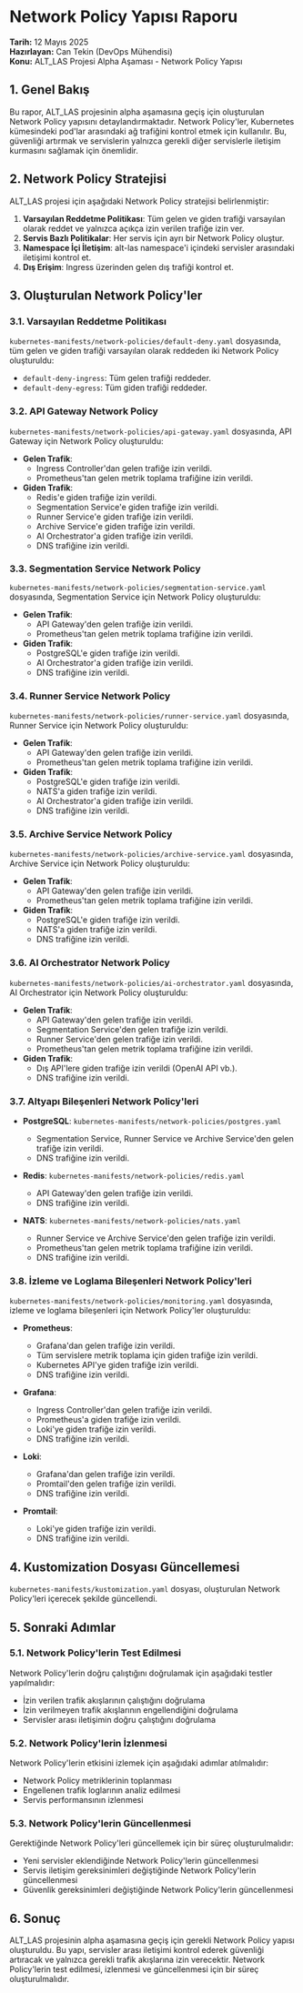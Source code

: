 # Network Policy Yapısı Raporu

**Tarih:** 12 Mayıs 2025  
**Hazırlayan:** Can Tekin (DevOps Mühendisi)  
**Konu:** ALT_LAS Projesi Alpha Aşaması - Network Policy Yapısı

## 1. Genel Bakış

Bu rapor, ALT_LAS projesinin alpha aşamasına geçiş için oluşturulan Network Policy yapısını detaylandırmaktadır. Network Policy'ler, Kubernetes kümesindeki pod'lar arasındaki ağ trafiğini kontrol etmek için kullanılır. Bu, güvenliği artırmak ve servislerin yalnızca gerekli diğer servislerle iletişim kurmasını sağlamak için önemlidir.

## 2. Network Policy Stratejisi

ALT_LAS projesi için aşağıdaki Network Policy stratejisi belirlenmiştir:

1. **Varsayılan Reddetme Politikası**: Tüm gelen ve giden trafiği varsayılan olarak reddet ve yalnızca açıkça izin verilen trafiğe izin ver.
2. **Servis Bazlı Politikalar**: Her servis için ayrı bir Network Policy oluştur.
3. **Namespace İçi İletişim**: alt-las namespace'i içindeki servisler arasındaki iletişimi kontrol et.
4. **Dış Erişim**: Ingress üzerinden gelen dış trafiği kontrol et.

## 3. Oluşturulan Network Policy'ler

### 3.1. Varsayılan Reddetme Politikası

`kubernetes-manifests/network-policies/default-deny.yaml` dosyasında, tüm gelen ve giden trafiği varsayılan olarak reddeden iki Network Policy oluşturuldu:

- `default-deny-ingress`: Tüm gelen trafiği reddeder.
- `default-deny-egress`: Tüm giden trafiği reddeder.

### 3.2. API Gateway Network Policy

`kubernetes-manifests/network-policies/api-gateway.yaml` dosyasında, API Gateway için Network Policy oluşturuldu:

- **Gelen Trafik**:
  - Ingress Controller'dan gelen trafiğe izin verildi.
  - Prometheus'tan gelen metrik toplama trafiğine izin verildi.
- **Giden Trafik**:
  - Redis'e giden trafiğe izin verildi.
  - Segmentation Service'e giden trafiğe izin verildi.
  - Runner Service'e giden trafiğe izin verildi.
  - Archive Service'e giden trafiğe izin verildi.
  - AI Orchestrator'a giden trafiğe izin verildi.
  - DNS trafiğine izin verildi.

### 3.3. Segmentation Service Network Policy

`kubernetes-manifests/network-policies/segmentation-service.yaml` dosyasında, Segmentation Service için Network Policy oluşturuldu:

- **Gelen Trafik**:
  - API Gateway'den gelen trafiğe izin verildi.
  - Prometheus'tan gelen metrik toplama trafiğine izin verildi.
- **Giden Trafik**:
  - PostgreSQL'e giden trafiğe izin verildi.
  - AI Orchestrator'a giden trafiğe izin verildi.
  - DNS trafiğine izin verildi.

### 3.4. Runner Service Network Policy

`kubernetes-manifests/network-policies/runner-service.yaml` dosyasında, Runner Service için Network Policy oluşturuldu:

- **Gelen Trafik**:
  - API Gateway'den gelen trafiğe izin verildi.
  - Prometheus'tan gelen metrik toplama trafiğine izin verildi.
- **Giden Trafik**:
  - PostgreSQL'e giden trafiğe izin verildi.
  - NATS'a giden trafiğe izin verildi.
  - AI Orchestrator'a giden trafiğe izin verildi.
  - DNS trafiğine izin verildi.

### 3.5. Archive Service Network Policy

`kubernetes-manifests/network-policies/archive-service.yaml` dosyasında, Archive Service için Network Policy oluşturuldu:

- **Gelen Trafik**:
  - API Gateway'den gelen trafiğe izin verildi.
  - Prometheus'tan gelen metrik toplama trafiğine izin verildi.
- **Giden Trafik**:
  - PostgreSQL'e giden trafiğe izin verildi.
  - NATS'a giden trafiğe izin verildi.
  - DNS trafiğine izin verildi.

### 3.6. AI Orchestrator Network Policy

`kubernetes-manifests/network-policies/ai-orchestrator.yaml` dosyasında, AI Orchestrator için Network Policy oluşturuldu:

- **Gelen Trafik**:
  - API Gateway'den gelen trafiğe izin verildi.
  - Segmentation Service'den gelen trafiğe izin verildi.
  - Runner Service'den gelen trafiğe izin verildi.
  - Prometheus'tan gelen metrik toplama trafiğine izin verildi.
- **Giden Trafik**:
  - Dış API'lere giden trafiğe izin verildi (OpenAI API vb.).
  - DNS trafiğine izin verildi.

### 3.7. Altyapı Bileşenleri Network Policy'leri

- **PostgreSQL**: `kubernetes-manifests/network-policies/postgres.yaml`
  - Segmentation Service, Runner Service ve Archive Service'den gelen trafiğe izin verildi.
  - DNS trafiğine izin verildi.

- **Redis**: `kubernetes-manifests/network-policies/redis.yaml`
  - API Gateway'den gelen trafiğe izin verildi.
  - DNS trafiğine izin verildi.

- **NATS**: `kubernetes-manifests/network-policies/nats.yaml`
  - Runner Service ve Archive Service'den gelen trafiğe izin verildi.
  - Prometheus'tan gelen metrik toplama trafiğine izin verildi.
  - DNS trafiğine izin verildi.

### 3.8. İzleme ve Loglama Bileşenleri Network Policy'leri

`kubernetes-manifests/network-policies/monitoring.yaml` dosyasında, izleme ve loglama bileşenleri için Network Policy'ler oluşturuldu:

- **Prometheus**:
  - Grafana'dan gelen trafiğe izin verildi.
  - Tüm servislere metrik toplama için giden trafiğe izin verildi.
  - Kubernetes API'ye giden trafiğe izin verildi.
  - DNS trafiğine izin verildi.

- **Grafana**:
  - Ingress Controller'dan gelen trafiğe izin verildi.
  - Prometheus'a giden trafiğe izin verildi.
  - Loki'ye giden trafiğe izin verildi.
  - DNS trafiğine izin verildi.

- **Loki**:
  - Grafana'dan gelen trafiğe izin verildi.
  - Promtail'den gelen trafiğe izin verildi.
  - DNS trafiğine izin verildi.

- **Promtail**:
  - Loki'ye giden trafiğe izin verildi.
  - DNS trafiğine izin verildi.

## 4. Kustomization Dosyası Güncellemesi

`kubernetes-manifests/kustomization.yaml` dosyası, oluşturulan Network Policy'leri içerecek şekilde güncellendi.

## 5. Sonraki Adımlar

### 5.1. Network Policy'lerin Test Edilmesi

Network Policy'lerin doğru çalıştığını doğrulamak için aşağıdaki testler yapılmalıdır:

- İzin verilen trafik akışlarının çalıştığını doğrulama
- İzin verilmeyen trafik akışlarının engellendiğini doğrulama
- Servisler arası iletişimin doğru çalıştığını doğrulama

### 5.2. Network Policy'lerin İzlenmesi

Network Policy'lerin etkisini izlemek için aşağıdaki adımlar atılmalıdır:

- Network Policy metriklerinin toplanması
- Engellenen trafik loglarının analiz edilmesi
- Servis performansının izlenmesi

### 5.3. Network Policy'lerin Güncellenmesi

Gerektiğinde Network Policy'leri güncellemek için bir süreç oluşturulmalıdır:

- Yeni servisler eklendiğinde Network Policy'lerin güncellenmesi
- Servis iletişim gereksinimleri değiştiğinde Network Policy'lerin güncellenmesi
- Güvenlik gereksinimleri değiştiğinde Network Policy'lerin güncellenmesi

## 6. Sonuç

ALT_LAS projesinin alpha aşamasına geçiş için gerekli Network Policy yapısı oluşturuldu. Bu yapı, servisler arası iletişimi kontrol ederek güvenliği artıracak ve yalnızca gerekli trafik akışlarına izin verecektir. Network Policy'lerin test edilmesi, izlenmesi ve güncellenmesi için bir süreç oluşturulmalıdır.
